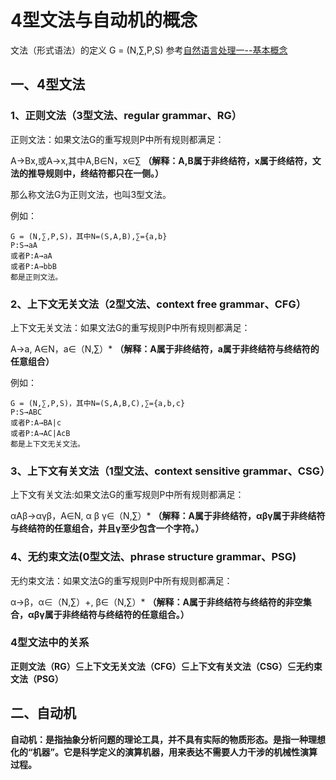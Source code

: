 # 4型文法与自动机的概念
文法（形式语法）的定义
    G = (N,∑,P,S)
参考[自然语言处理一--基本概念](https://github.com/daacheng/pythonForMachineLearning/blob/master/%E8%87%AA%E7%84%B6%E8%AF%AD%E8%A8%80%E5%A4%84%E7%90%86%E4%B8%80--%E5%9F%BA%E6%9C%AC%E6%A6%82%E5%BF%B5%E7%90%86%E8%A7%A3.md)
## 一、4型文法
### 1、正则文法（3型文法、regular grammar、RG）
正则文法：如果文法G的重写规则P中所有规则都满足：

A→Bx,或A→x,其中A,B∈N，x∈∑   **（解释：A,B属于非终结符，x属于终结符，文法的推导规则中，终结符都只在一侧。）**

那么称文法G为正则文法，也叫3型文法。

例如：

    G = (N,∑,P,S)，其中N=(S,A,B),∑={a,b}  
    P:S→aA 
    或者P:A→aA
    或者P:A→bbB
    都是正则文法。

### 2、上下文无关文法（2型文法、context free grammar、CFG）
上下文无关文法：如果文法G的重写规则P中所有规则都满足：

A→a, A∈N，a∈（N,∑）*   **（解释：A属于非终结符，a属于非终结符与终结符的任意组合）**

例如：

    G = (N,∑,P,S)，其中N=(S,A,B,C),∑={a,b,c}  
    P:S→ABC
    或者P:A→BA|c
    或者P:A→AC|AcB
    都是上下文无关文法。

### 3、上下文有关文法（1型文法、context sensitive grammar、CSG）
上下文有关文法:如果文法G的重写规则P中所有规则都满足：

αAβ→αγβ，A∈N,  α β γ∈（N,∑）*   **（解释：A属于非终结符，αβγ属于非终结符与终结符的任意组合，并且γ至少包含一个字符。）**

### 4、无约束文法(0型文法、phrase structure grammar、PSG)
无约束文法：如果文法G的重写规则P中所有规则都满足：

α→β，α∈（N,∑）+, β∈（N,∑）*     **（解释：A属于非终结符与终结符的非空集合，αβγ属于非终结符与终结符的任意组合。）**

### 4型文法中的关系
**正则文法（RG）⊆上下文无关文法（CFG）⊆上下文有关文法（CSG）⊆无约束文法（PSG）**

## 二、自动机
**自动机：是指抽象分析问题的理论工具，并不具有实际的物质形态。是指一种理想化的“机器”。它是科学定义的演算机器，用来表达不需要人力干涉的机械性演算过程。**

